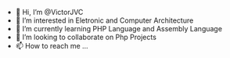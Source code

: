 - 👋 Hi, I’m @VictorJVC
- 👀 I’m interested in Eletronic and Computer Architecture
- 🌱 I’m currently learning PHP Language and Assembly Language
- 💞️ I’m looking to collaborate on Php Projects
- 📫 How to reach me ...

<!---
VictorJVC/VictorJVC is a ✨ special ✨ repository because its `README.md` (this file) appears on your GitHub profile.
You can click the Preview link to take a look at your changes.
--->
